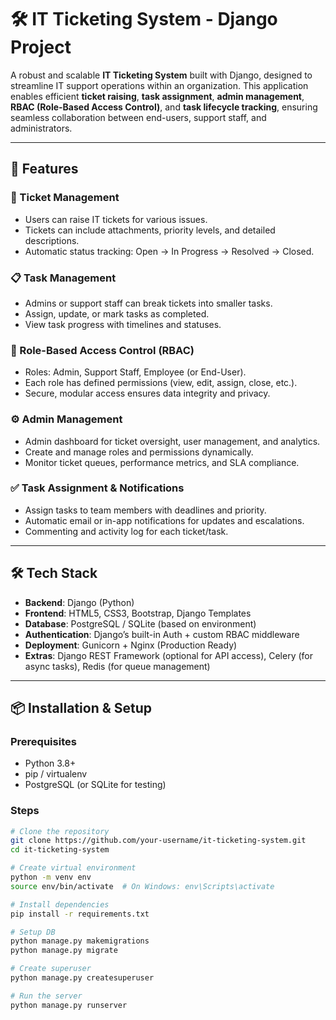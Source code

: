 # 🛠️ IT Ticketing System - Django Project

A robust and scalable **IT Ticketing System** built with Django, designed to streamline IT support operations within an organization. This application enables efficient **ticket raising**, **task assignment**, **admin management**, **RBAC (Role-Based Access Control)**, and **task lifecycle tracking**, ensuring seamless collaboration between end-users, support staff, and administrators.

---

## 🚀 Features

### 🎫 Ticket Management
- Users can raise IT tickets for various issues.
- Tickets can include attachments, priority levels, and detailed descriptions.
- Automatic status tracking: Open → In Progress → Resolved → Closed.

### 📋 Task Management
- Admins or support staff can break tickets into smaller tasks.
- Assign, update, or mark tasks as completed.
- View task progress with timelines and statuses.

### 👥 Role-Based Access Control (RBAC)
- Roles: Admin, Support Staff, Employee (or End-User).
- Each role has defined permissions (view, edit, assign, close, etc.).
- Secure, modular access ensures data integrity and privacy.

### ⚙️ Admin Management
- Admin dashboard for ticket oversight, user management, and analytics.
- Create and manage roles and permissions dynamically.
- Monitor ticket queues, performance metrics, and SLA compliance.

### ✅ Task Assignment & Notifications
- Assign tasks to team members with deadlines and priority.
- Automatic email or in-app notifications for updates and escalations.
- Commenting and activity log for each ticket/task.

---

## 🛠️ Tech Stack

- **Backend**: Django (Python)
- **Frontend**: HTML5, CSS3, Bootstrap, Django Templates
- **Database**: PostgreSQL / SQLite (based on environment)
- **Authentication**: Django’s built-in Auth + custom RBAC middleware
- **Deployment**: Gunicorn + Nginx (Production Ready)
- **Extras**: Django REST Framework (optional for API access), Celery (for async tasks), Redis (for queue management)

---

## 📦 Installation & Setup

### Prerequisites
- Python 3.8+
- pip / virtualenv
- PostgreSQL (or SQLite for testing)

### Steps

```bash
# Clone the repository
git clone https://github.com/your-username/it-ticketing-system.git
cd it-ticketing-system

# Create virtual environment
python -m venv env
source env/bin/activate  # On Windows: env\Scripts\activate

# Install dependencies
pip install -r requirements.txt

# Setup DB
python manage.py makemigrations
python manage.py migrate

# Create superuser
python manage.py createsuperuser

# Run the server
python manage.py runserver
